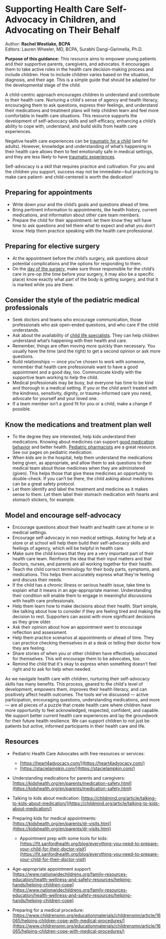# Supporting Health Care Self-Advocacy in Children, and Advocating on Their Behalf

Author: **Rachel Westlake, BCPA**  
Editors: Lauren Wheeler, MD, BCPA, Surabhi Dangi-Garimella, Ph.D.


**Purpose of this guidance:** This resource aims to empower young patients and their supportive parents, caregivers, and advocates. It encourages them to take active roles in the health care decision-making process and include children. How to include children varies based on the situation, diagnosis, and their age. This is a simple guide that should be adapted for the developmental stage of the child.

A child-centric approach encourages children to understand and contribute to their health care. Nurturing a child's sense of agency and health literacy, encouraging them to ask questions, express their feelings, and understand their medications and treatment plans will help children learn and feel more comfortable in health care situations. This resource supports the development of self-advocacy skills and self-efficacy, enhancing a child’s ability to cope with, understand, and build skills from health care experiences.

Negative health care experiences can be [traumatic for a child](https://health.clevelandclinic.org/childhood-traumas-lasting-effects-on-mental-and-physical-health/?_gl=1*10kqpfm*_ga*MTQ5OTc1MzE1OS4xNjg3OTAwODA1*_ga_HWJ092SPKP*MTY4OTAzNjI4My41LjAuMTY4OTAzNjI4My4wLjAuMA..) (and for adults). However, knowledge and understanding of what’s happening in their health care allows them to feel emotionally safe in medical settings, and they are less likely to have [traumatic experiences](https://doi.org/10.5409/wjcp.v5.i2.143).

Self-advocacy is a skill that requires practice and cultivation. For you and the children you support, success may not be immediate—but practicing to make care patient- and child-centered is worth the dedication!

## Preparing for appointments

- Write down your and the child’s goals and questions ahead of time. 
- Bring pertinent information to appointments, like health history, current medications, and information about other care team members.
- Prepare the child for their appointment: let them know they will have time to ask questions and tell them what to expect and what you don’t know. Help them practice speaking with the health care professional.

## Preparing for elective surgery

- At the appointment before the child’s surgery, ask questions about potential complications and the options for responding to them.
- On the [day of the surgery](https://medlineplus.gov/ency/patientinstructions/000579.htm), make sure those responsible for the child’s care in pre-op (the time before your surgery, it may also be a specific place) know exactly what part of the body is getting surgery, and that it is marked while you are there.

## Consider the style of the pediatric medical professionals

- Seek doctors and teams who encourage communication, those professionals who ask open-ended questions, and who care if the child understands.
- Ask about the availability of [child life specialists](https://my.clevelandclinic.org/health/articles/22651-child-life-specialist). They can help children understand what’s happening with their health and care.
- Remember, things are often moving more quickly than necessary. You usually have the time (and the right) to get a second opinion or ask more questions.
- Build relationships — once you’ve chosen to work with someone, remember that health care professionals want to have a good appointment and a good day, too. Communicate kindly with the supportive team working to help the child. 
- Medical professionals may be busy, but everyone has time to be kind and thorough in a medical setting. If you or the child aren’t treated with the kindness, sensitivity, dignity, or trauma-informed care you need, advocate for yourself and your loved one.
- If a team member isn’t a good fit for you or a child, make a change if possible.

## Know the medications and treatment plan well

- To the degree they are interested, help kids understand their medications. Knowing about medicines can support [good medication behavior](https://childmind.org/article/improving-treatment-adherence-teens/) and better health. [Pediatric pharmacists](https://www.ncbi.nlm.nih.gov/pmc/articles/PMC5345910/) are a great resource. See our pages on pediatric medication.
- When kids are in the hospital, help them understand the medications being given, as appropriate, and allow them to ask questions to their medical team about those medicines when they are administered (given). This helps those that give these medicines an opportunity to double-check. If you can’t be there, the child asking about medicines can be a great safety protocol.
- Let them identify and label the treatment and medicine as it makes sense to them. Let them label their stomach medication with hearts and stomach stickers, for example.

## Model and encourage self-advocacy

- Encourage questions about their health and health care at home or in medical settings. 
- Encourage self-advocacy in non medical settings. Asking for help at a store or at school will help them build their self-advocacy skills and feelings of agency, which will be helpful in health care.
- Make sure the child knows that they are a very important part of their health care team. Reinforce the idea that their input matters and that doctors, nurses, and parents are all working together for their health. 
- Teach the child correct terminology for their body parts, symptoms, and medications. This helps them accurately express what they're feeling and discuss their needs.
- If the child has a chronic illness or serious health issue, take time to explain what it means in an age-appropriate manner. Understanding their condition will enable them to engage in meaningful discussions with health care professionals.
- Help them learn how to make decisions about their health. Start simple, like talking about how to consider if they are feeling tired and making the decision to rest. Supporters can assist with more significant decisions as they grow older.
- Ask their opinion about how an appointment went to encourage reflection and assessment.
- Help them practice scenarios at appointments or ahead of time. They can practice checking themselves in at a desk or telling their doctor how they are feeling. 
- Share stories of when you or other children have effectively advocated for themselves. This will encourage them to be advocates, too.
- Remind the child that it's okay to express when something doesn't feel right and to ask for help when needed.

As we navigate health care with children, nurturing their self-advocacy skills has many benefits. This process, geared to the child's level of development, empowers them, improves their health literacy, and can positively affect health outcomes. The tools we've discussed — active participation, encouraging questions, understanding medications, and more — are all pieces of a puzzle that create health care where children have more opportunity to feel acknowledged, respected, confident, and capable. We support better current health care experiences and lay the groundwork for their future health resilience. We can support children to not just be patients but active, informed participants in their health care and life.

## Resources

- Pediatric Health Care Advocates with free resources or services:
  - [https://heart4advocacy.com/](https://heart4advocacy.com/)
  - [https://stacielampkin.com/](https://stacielampkin.com/)

- Understanding medications for parents and caregivers: [https://kidshealth.org/en/parents/medication-safety.html](https://kidshealth.org/en/parents/medication-safety.html)

- Talking to kids about medication: [https://childmind.org/article/talking-to-kids-about-medication/](https://childmind.org/article/talking-to-kids-about-medication/)

- Preparing kids for medical appointments: [https://kidshealth.org/en/parents/dr-visits.html](https://kidshealth.org/en/parents/dr-visits.html)

  - Appointment prep with some tools for kids: [https://fit.sanfordhealth.org/blog/everything-you-need-to-prepare-your-child-for-their-doctor-visit](https://fit.sanfordhealth.org/blog/everything-you-need-to-prepare-your-child-for-their-doctor-visit)

- Age-appropriate appointment support: [https://www.nationwidechildrens.org/family-resources-education/health-wellness-and-safety-resources/helping-hands/helping-children-cope](https://www.nationwidechildrens.org/family-resources-education/health-wellness-and-safety-resources/helping-hands/helping-children-cope)

- Preparing for a medical procedure: [https://www.childrensmn.org/educationmaterials/childrensmn/article/16065/helping-children-cope-with-medical-procedures/](https://www.childrensmn.org/educationmaterials/childrensmn/article/16065/helping-children-cope-with-medical-procedures/)
